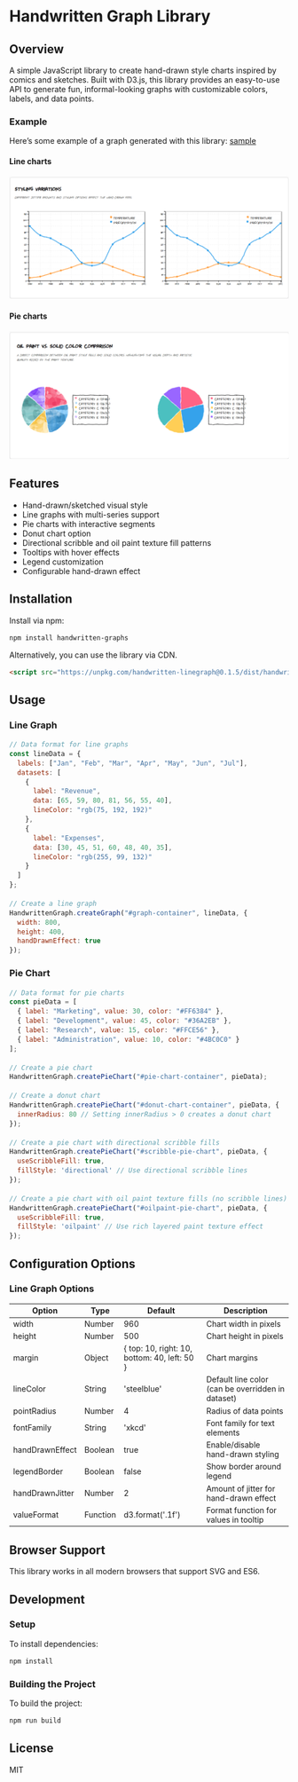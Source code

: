 # Handwritten Graph Library

## Overview

A simple JavaScript library to create hand-drawn style charts inspired by comics and sketches. Built with D3.js, this library provides an easy-to-use API to generate fun, informal-looking graphs with customizable colors, labels, and data points.

### Example

Here’s some example of a graph generated with this library:
[sample](https://w6dkjj.csb.app/)

#### Line charts

![Example Handwritten Graph](docs/line-min.png)

#### Pie charts

![Example Handwritten Graph](docs/pie-min.png)

## Features

- Hand-drawn/sketched visual style
- Line graphs with multi-series support
- Pie charts with interactive segments
- Donut chart option
- Directional scribble and oil paint texture fill patterns
- Tooltips with hover effects
- Legend customization
- Configurable hand-drawn effect

## Installation

Install via npm:

```bash
npm install handwritten-graphs
```

Alternatively, you can use the library via CDN.

```html
<script src="https://unpkg.com/handwritten-linegraph@0.1.5/dist/handwritten-graph.js"></script>
```

## Usage

### Line Graph

```javascript
// Data format for line graphs
const lineData = {
  labels: ["Jan", "Feb", "Mar", "Apr", "May", "Jun", "Jul"],
  datasets: [
    {
      label: "Revenue",
      data: [65, 59, 80, 81, 56, 55, 40],
      lineColor: "rgb(75, 192, 192)"
    },
    {
      label: "Expenses",
      data: [30, 45, 51, 60, 48, 40, 35],
      lineColor: "rgb(255, 99, 132)"
    }
  ]
};

// Create a line graph
HandwrittenGraph.createGraph("#graph-container", lineData, {
  width: 800,
  height: 400,
  handDrawnEffect: true
});
```

### Pie Chart

```javascript
// Data format for pie charts
const pieData = [
  { label: "Marketing", value: 30, color: "#FF6384" },
  { label: "Development", value: 45, color: "#36A2EB" },
  { label: "Research", value: 15, color: "#FFCE56" },
  { label: "Administration", value: 10, color: "#4BC0C0" }
];

// Create a pie chart
HandwrittenGraph.createPieChart("#pie-chart-container", pieData);

// Create a donut chart
HandwrittenGraph.createPieChart("#donut-chart-container", pieData, {
  innerRadius: 80 // Setting innerRadius > 0 creates a donut chart
});

// Create a pie chart with directional scribble fills
HandwrittenGraph.createPieChart("#scribble-pie-chart", pieData, {
  useScribbleFill: true,
  fillStyle: 'directional' // Use directional scribble lines
});

// Create a pie chart with oil paint texture fills (no scribble lines)
HandwrittenGraph.createPieChart("#oilpaint-pie-chart", pieData, {
  useScribbleFill: true,
  fillStyle: 'oilpaint' // Use rich layered paint texture effect
});
```

## Configuration Options

### Line Graph Options

| Option | Type | Default | Description |
|--------|------|---------|-------------|
| width | Number | 960 | Chart width in pixels |
| height | Number | 500 | Chart height in pixels |
| margin | Object | { top: 10, right: 10, bottom: 40, left: 50 } | Chart margins |
| lineColor | String | 'steelblue' | Default line color (can be overridden in dataset) |
| pointRadius | Number | 4 | Radius of data points |
| fontFamily | String | 'xkcd' | Font family for text elements |
| handDrawnEffect | Boolean | true | Enable/disable hand-drawn styling |
| legendBorder | Boolean | false | Show border around legend |
| handDrawnJitter | Number | 2 | Amount of jitter for hand-drawn effect |
| valueFormat | Function | d3.format('.1f') | Format function for values in tooltip |

## Browser Support

This library works in all modern browsers that support SVG and ES6.

## Development

### Setup

To install dependencies:

```sh
npm install
```

### Building the Project

To build the project:

```sh
npm run build
```

## License

MIT
